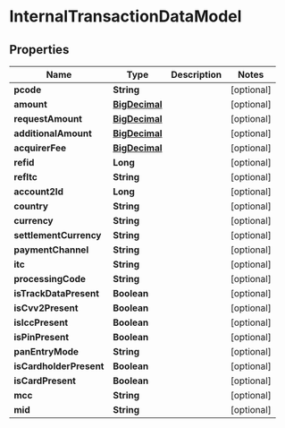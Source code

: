 
# InternalTransactionDataModel

## Properties
Name | Type | Description | Notes
------------ | ------------- | ------------- | -------------
**pcode** | **String** |  |  [optional]
**amount** | [**BigDecimal**](BigDecimal.md) |  |  [optional]
**requestAmount** | [**BigDecimal**](BigDecimal.md) |  |  [optional]
**additionalAmount** | [**BigDecimal**](BigDecimal.md) |  |  [optional]
**acquirerFee** | [**BigDecimal**](BigDecimal.md) |  |  [optional]
**refid** | **Long** |  |  [optional]
**refItc** | **String** |  |  [optional]
**account2Id** | **Long** |  |  [optional]
**country** | **String** |  |  [optional]
**currency** | **String** |  |  [optional]
**settlementCurrency** | **String** |  |  [optional]
**paymentChannel** | **String** |  |  [optional]
**itc** | **String** |  |  [optional]
**processingCode** | **String** |  |  [optional]
**isTrackDataPresent** | **Boolean** |  |  [optional]
**isCvv2Present** | **Boolean** |  |  [optional]
**isIccPresent** | **Boolean** |  |  [optional]
**isPinPresent** | **Boolean** |  |  [optional]
**panEntryMode** | **String** |  |  [optional]
**isCardholderPresent** | **Boolean** |  |  [optional]
**isCardPresent** | **Boolean** |  |  [optional]
**mcc** | **String** |  |  [optional]
**mid** | **String** |  |  [optional]



